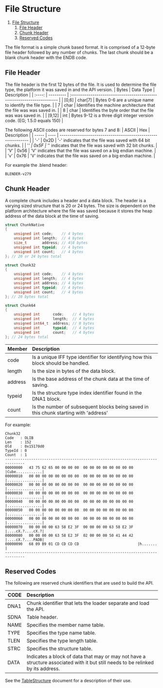 # File Structure

1. [File Structure](#file-structure)
   1. [File Header](#file-header)
   2. [Chunk Header](#chunk-header)
   3. [Reserved Codes](#reserved-codes)

The file format is a simple chunk based format. It is comprised of a 12-byte file header followed by any number of chunks. The last chunk should be a blank chunk header with the ENDB code.

## File Header

The file header is the first 12 bytes of the file. It is used to determine the file type, the platform it was saved in and the API version.
| Bytes  | Data Type | Description                                                              |
| :----: | --------- | :----------------------------------------------------------------------- |
| [0,6]  | char[7]   | Bytes 0-6 are a unique name to identify the file type.                   |
|   7    | char      | Identifies the machine architecture that the file was was saved in.      |
|   8    | char      | Identifies the byte order that the file was was saved in.                |
| [9,12] | int       | Bytes 9-12 is a three digit integer version code. (EG; 1.5.0 equals 150) |

The following ASCII codes are reserved for bytes 7 and 8:
| ASCII | Hex  | Description                                                    |
| ----- | ---- | -------------------------------------------------------------- |
| '-'   | 0x2D | '-' indicates that the file was saved with 64 bit chunks.      |
| '_'   | 0x5F | '_' indicates that the file was saved with 32 bit chunks.      |
| 'V'   | 0x56 | 'V' indicates that the file was saved on a big endian machine. |
| 'v'   | 0x76 | 'V' indicates that the file was saved on a big endian machine. |

For example the .blend header:

```blend
BLENDER-v279
```

## Chunk Header

A complete chunk includes a header and a data block. The header is a varying sized structure that is 20 or 24 bytes. The size is dependent on the platform architecture where the file was saved because it stores the heap address of the data block at the time of saving.

```c++
struct ChunkNative
{
    unsigned int code;    // 4 bytes
    unsigned int length;  // 4 bytes
    size_t       address; // 4|8 bytes
    unsigned int typeid;  // 4 bytes
    unsigned int count;   // 4 bytes
}; // 20 or 24 bytes total

struct Chunk32
{
    unsigned int code;    // 4 bytes
    unsigned int length;  // 4 bytes
    unsigned int address; // 4 bytes
    unsigned int typeid;  // 4 bytes
    unsigned int count;   // 4 bytes
}; // 20 bytes total

struct Chunk64
{
    unsigned int      code;    // 4 bytes
    unsigned int      length;  // 4 bytes
    unsigned int64_t  address; // 8 bytes
    unsigned int      typeid;  // 4 bytes
    unsigned int      count;   // 4 bytes
}; // 24 bytes total
```

| Member  | Description                                                                          |
| ------- | :----------------------------------------------------------------------------------- |
| code    | Is a unique IFF type identifier for identifying how this block should be handled.    |
| length  | Is the size in bytes of the data block.                                              |
| address | Is the base address of the chunk data at the time of saving.                         |
| typeid  | Is the structure type index identifier found in the DNA1 block.                      |
| count   | Is the number of subsequent blocks being saved in this chunk starting with 'address' |

For example:

```
Chunk32
Code   : OLIB
Len    : 152
Old    : 0x15170d0
TypeId : 0
Count  : 1
-------------------------------------------------------------------------------
00000000   43 75 62 65 00 00 00 00  00 00 00 00 00 00 00 00  |Cube............|
00000010   00 00 00 00 00 00 00 00  00 00 00 00 00 00 00 00  |................|
00000020   00 00 00 00 00 00 00 00  00 00 00 00 00 00 00 00  |................|
00000030   00 00 00 00 00 00 00 00  00 00 00 00 00 00 00 00  |................|
00000040   00 00 00 00 00 00 00 00  00 00 00 00 00 00 00 00  |................|
00000050   00 00 00 00 00 00 00 00  00 00 00 00 00 00 00 00  |................|
00000060   00 00 00 00 00 00 00 00  00 00 00 00 00 00 00 00  |................|
00000070   00 00 00 00 63 58 E2 3F  00 00 00 00 63 58 E2 3F  |....cX.?....cX.?|
00000080   00 00 00 00 63 58 E2 3F  02 00 00 00 50 41 44 42  |....cX.?....PADB|
00000090   68 09 B9 01 CD CD CD CD                           |h.......        |
-------------------------------------------------------------------------------

```


## Reserved Codes

The following are reserved chunk identifiers that are used to build the API.  

| CODE | Description                                                                                                                      |
| ---- | :------------------------------------------------------------------------------------------------------------------------------- |
| DNA1 | Chunk identifier that lets the loader separate and load the API.                                                                 |
| SDNA | Table header.                                                                                                                    |
| NAME | Specifies the member name table.                                                                                                 |
| TYPE | Specifies the type name table.                                                                                                   |
| TLEN | Specifies the type length table.                                                                                                 |
| STRC | Specifies the structure table.                                                                                                   |
| DATA | Indicates a block of data that may or may not have a structure associated with it but still needs to be relinked by its address. |

See the [TableStructure](TableStructure.md) document for a description of their use.
